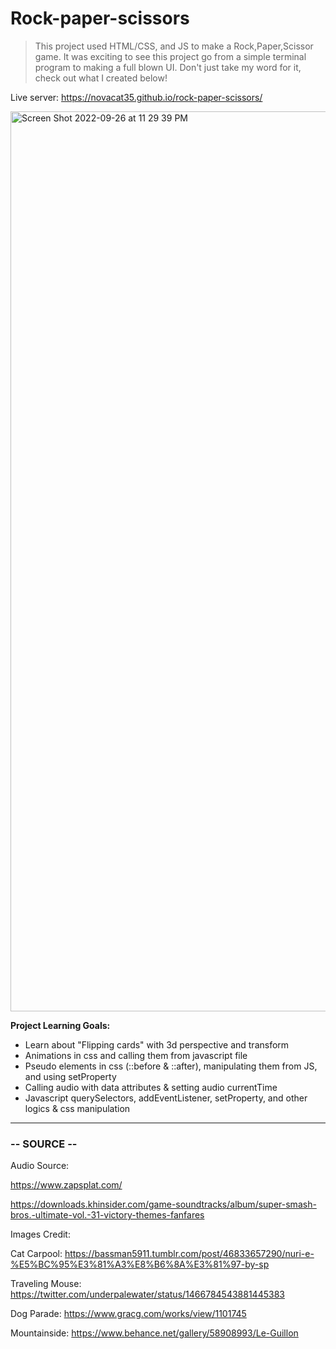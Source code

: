 # Rock-paper-scissors

> This project used HTML/CSS, and JS to make a Rock,Paper,Scissor game. It was exciting to see this project go from a simple terminal program to making a full blown UI. Don't just take my word for it, check out what I created below!

Live server: 
https://novacat35.github.io/rock-paper-scissors/

<img width="1440" alt="Screen Shot 2022-09-26 at 11 29 39 PM" src="https://user-images.githubusercontent.com/54908064/192425481-d07d9302-bfdc-493c-9f5f-6d088fb902fe.png">


**Project Learning Goals:**
- Learn about "Flipping cards" with 3d perspective and transform
- Animations in css and calling them from javascript file 
- Pseudo elements in css (::before & ::after), manipulating them from JS, and using setProperty
- Calling audio with data attributes & setting audio currentTime
- Javascript querySelectors, addEventListener, setProperty, and other logics & css manipulation


___
### -- SOURCE -- 

Audio Source:

https://www.zapsplat.com/

https://downloads.khinsider.com/game-soundtracks/album/super-smash-bros.-ultimate-vol.-31-victory-themes-fanfares

Images Credit:

Cat Carpool: https://bassman5911.tumblr.com/post/46833657290/nuri-e-%E5%BC%95%E3%81%A3%E8%B6%8A%E3%81%97-by-sp

Traveling Mouse: https://twitter.com/underpalewater/status/1466784543881445383

Dog Parade: https://www.gracg.com/works/view/1101745

Mountainside: https://www.behance.net/gallery/58908993/Le-Guillon

